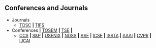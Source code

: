 ## Conferences and Journals

- Journals
  * [TDSC](https://ieeexplore.ieee.org/xpl/RecentIssue.jsp?punumber=8858) **|** [TIFS](https://ieeexplore.ieee.org/xpl/RecentIssue.jsp?punumber=10206)
- Conferences **|** [TOSEM](https://dl.acm.org/journal/tosem) **|** [TSE](http://dblp.uni-trier.de/db/journals/tse/) **|**  
  * [CCS](https://css2022.xidian.edu.cn/) **|** [S&P](https://www.ieee-security.org/TC/SP2022/) **|** [USENIX](https://www.usenix.org/) **|**  [NDSS](https://www.ndss-symposium.org/) **|** [ASE](https://www.aseglobal.com/) **|** [ICSE](http://www.icse-conferences.org/) **|**  [ISSTA](https://dl.acm.org/conference/issta) **|** [AAAI](https://aaai.org/) **|** [CVPR](https://cvpr2022.thecvf.com/) **|** [IJCAI](https://ijcai-23.org/)
